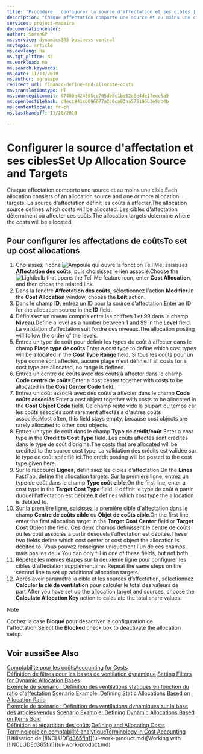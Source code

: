 ```yaml
---
title: "Procédure : configurer la source d'affectation et ses cibles | Microsoft Docs"
description: "Chaque affectation comporte une source et au moins une cible. La source d'affectation définit les coûts à affecter. Les cibles d'affectation déterminent où affecter ces coûts."
services: project-madeira
documentationcenter: 
author: SorenGP
ms.service: dynamics365-business-central
ms.topic: article
ms.devlang: na
ms.tgt_pltfrm: na
ms.workload: na
ms.search.keywords: 
ms.date: 11/13/2018
ms.author: sgroespe
redirect_url: finance-define-and-allocate-costs
ms.translationtype: HT
ms.sourcegitcommit: 67400e424305cc705db5c1bd52a8e4de17ecc5a9
ms.openlocfilehash: c8ecc941cb096677a2c0ca03aa575196b3e9ab4b
ms.contentlocale: fr-ch
ms.lasthandoff: 11/20/2018

---
```

# <a name="set-up-allocation-source-and-targets"></a><span data-ttu-id="e8d1d-105">Configurer la source d'affectation et ses cibles</span><span class="sxs-lookup"><span data-stu-id="e8d1d-105">Set Up Allocation Source and Targets</span></span>
<span data-ttu-id="e8d1d-106">Chaque affectation comporte une source et au moins une cible.</span><span class="sxs-lookup"><span data-stu-id="e8d1d-106">Each allocation consists of an allocation source and one or more allocation targets.</span></span> <span data-ttu-id="e8d1d-107">La source d'affectation définit les coûts à affecter.</span><span class="sxs-lookup"><span data-stu-id="e8d1d-107">The allocation source defines which costs will be allocated.</span></span> <span data-ttu-id="e8d1d-108">Les cibles d'affectation déterminent où affecter ces coûts.</span><span class="sxs-lookup"><span data-stu-id="e8d1d-108">The allocation targets determine where the costs will be allocated.</span></span>  

## <a name="to-set-up-cost-allocations"></a><span data-ttu-id="e8d1d-109">Pour configurer les affectations de coûts</span><span class="sxs-lookup"><span data-stu-id="e8d1d-109">To set up cost allocations</span></span>  
1.  <span data-ttu-id="e8d1d-110">Choisissez l'icône ![Ampoule qui ouvre la fonction Tell Me](media/ui-search/search_small.png "Dites-moi ce que vous voulez faire"), saisissez **Affectation des coûts**, puis choisissez le lien associé.</span><span class="sxs-lookup"><span data-stu-id="e8d1d-110">Choose the ![Lightbulb that opens the Tell Me feature](media/ui-search/search_small.png "Tell me what you want to do") icon, enter **Cost Allocation**, and then chose the related link.</span></span>  
2.  <span data-ttu-id="e8d1d-111">Dans la fenêtre **Affectation des coûts**, sélectionnez l'action **Modifier**.</span><span class="sxs-lookup"><span data-stu-id="e8d1d-111">In the **Cost Allocation** window, choose the **Edit** action.</span></span>  
3.  <span data-ttu-id="e8d1d-112">Dans le champ **ID**, entrez un ID pour la source d’affectation.</span><span class="sxs-lookup"><span data-stu-id="e8d1d-112">Enter an ID for the allocation source in the **ID** field.</span></span>  
4.  <span data-ttu-id="e8d1d-113">Définissez un niveau compris entre les chiffres 1 et 99 dans le champ **Niveau**.</span><span class="sxs-lookup"><span data-stu-id="e8d1d-113">Define a level as a number between 1 and 99 in the **Level** field.</span></span> <span data-ttu-id="e8d1d-114">La validation d’affectation suit l’ordre des niveaux.</span><span class="sxs-lookup"><span data-stu-id="e8d1d-114">The allocation posting will follow the order of the levels.</span></span>  
5.  <span data-ttu-id="e8d1d-115">Entrez un type de coût pour définir les types de coût à affecter dans le champ **Plage type de coûts**.</span><span class="sxs-lookup"><span data-stu-id="e8d1d-115">Enter a cost type to define which cost types will be allocated in the **Cost Type Range** field.</span></span> <span data-ttu-id="e8d1d-116">Si tous les coûts pour un type donné sont affectés, aucune plage n'est définie.</span><span class="sxs-lookup"><span data-stu-id="e8d1d-116">If all costs for a cost type are allocated, no range is defined.</span></span>  
6.  <span data-ttu-id="e8d1d-117">Entrez un centre de coûts avec des coûts à affecter dans le champ **Code centre de coûts**.</span><span class="sxs-lookup"><span data-stu-id="e8d1d-117">Enter a cost center together with costs to be allocated in the **Cost Center Code** field.</span></span>  
7.  <span data-ttu-id="e8d1d-118">Entrez un coût associé avec des coûts à affecter dans le champ **Code coûts associés**.</span><span class="sxs-lookup"><span data-stu-id="e8d1d-118">Enter a cost object together with costs to be allocated in the **Cost Object Code** field.</span></span> <span data-ttu-id="e8d1d-119">Ce champ reste vide la plupart du temps car les coûts associés sont rarement affectés à d'autres coûts associés.</span><span class="sxs-lookup"><span data-stu-id="e8d1d-119">Most often, this field stays empty, because cost objects are rarely allocated to other cost objects.</span></span>  
8.  <span data-ttu-id="e8d1d-120">Entrez un type de coût dans le champ **Type de crédit/coût**.</span><span class="sxs-lookup"><span data-stu-id="e8d1d-120">Enter a cost type in the **Credit to Cost Type** field.</span></span> <span data-ttu-id="e8d1d-121">Les coûts affectés sont crédités dans le type de coût d’origine.</span><span class="sxs-lookup"><span data-stu-id="e8d1d-121">The costs that are allocated will be credited to the source cost type.</span></span> <span data-ttu-id="e8d1d-122">La validation des crédits est validée sur le type de coût spécifié ici.</span><span class="sxs-lookup"><span data-stu-id="e8d1d-122">The credit posting will be posted to the cost type given here.</span></span>  
9. <span data-ttu-id="e8d1d-123">Sur le raccourci **Lignes**, définissez les cibles d’affectation.</span><span class="sxs-lookup"><span data-stu-id="e8d1d-123">On the **Lines** FastTab, define the allocation targets.</span></span> <span data-ttu-id="e8d1d-124">Sur la première ligne, entrez un type de coût dans le champ **Type coût cible**.</span><span class="sxs-lookup"><span data-stu-id="e8d1d-124">On the first line, enter a cost type in the **Target Cost Type** field.</span></span> <span data-ttu-id="e8d1d-125">Il définit le type de coût à partir duquel l'affectation est débitée.</span><span class="sxs-lookup"><span data-stu-id="e8d1d-125">It defines which cost type the allocation is debited to.</span></span>  
10. <span data-ttu-id="e8d1d-126">Sur la première ligne, saisissez la première cible d'affectation dans le champ **Centre de coûts cible** ou **Objet de coûts cible**.</span><span class="sxs-lookup"><span data-stu-id="e8d1d-126">On the first line, enter the first allocation target in the **Target Cost Center** field or **Target Cost Object** the field.</span></span> <span data-ttu-id="e8d1d-127">Ces deux champs définissent le centre de coûts ou les coût associés à partir desquels l'affectation est débitée.</span><span class="sxs-lookup"><span data-stu-id="e8d1d-127">These two fields define which cost center or cost object the allocation is debited to.</span></span> <span data-ttu-id="e8d1d-128">Vous pouvez renseigner uniquement l'un de ces champs, mais pas les deux.</span><span class="sxs-lookup"><span data-stu-id="e8d1d-128">You can only fill in one of these fields, but not both.</span></span>  
11. <span data-ttu-id="e8d1d-129">Répétez les mêmes étapes sur la deuxième ligne pour configurer les cibles d'affectation supplémentaires.</span><span class="sxs-lookup"><span data-stu-id="e8d1d-129">Repeat the same steps on the second line to set up additional allocation targets.</span></span>  
12. <span data-ttu-id="e8d1d-130">Après avoir paramétré la cible et les sources d’affectation, sélectionnez **Calculer la clé de ventilation** pour calculer le total des valeurs de part.</span><span class="sxs-lookup"><span data-stu-id="e8d1d-130">After you have set up the allocation target and sources, choose the **Calculate Allocation Key** action to calculate the total share values.</span></span>  

> [!NOTE]  
>  <span data-ttu-id="e8d1d-131">Cochez la case **Bloqué** pour désactiver la configuration de l'affectation.</span><span class="sxs-lookup"><span data-stu-id="e8d1d-131">Select the **Blocked** check box to deactivate the allocation setup.</span></span>  

## <a name="see-also"></a><span data-ttu-id="e8d1d-132">Voir aussi</span><span class="sxs-lookup"><span data-stu-id="e8d1d-132">See Also</span></span>  
[<span data-ttu-id="e8d1d-133">Comptabilité pour les coûts</span><span class="sxs-lookup"><span data-stu-id="e8d1d-133">Accounting for Costs</span></span>](finance-manage-cost-accounting.md)  
 <span data-ttu-id="e8d1d-134">[Définition de filtres pour les bases de ventilation dynamique](finance-setting-filters-for-dynamic-allocation-bases.md) </span><span class="sxs-lookup"><span data-stu-id="e8d1d-134">[Setting Filters for Dynamic Allocation Bases](finance-setting-filters-for-dynamic-allocation-bases.md) </span></span>  
 <span data-ttu-id="e8d1d-135">[Exemple de scénario : Définition des ventilations statiques en fonction du ratio d'affectation](finance-scenario-example-defining-static-allocations-based-on-allocation-ratio.md) </span><span class="sxs-lookup"><span data-stu-id="e8d1d-135">[Scenario Example: Defining Static Allocations Based on Allocation Ratio](finance-scenario-example-defining-static-allocations-based-on-allocation-ratio.md) </span></span>  
 <span data-ttu-id="e8d1d-136">[Exemple de scénario : Définition des ventilations dynamiques sur la base des articles vendus](finance-scenario-example-defining-dynamic-allocations-based-on-items-sold.md) </span><span class="sxs-lookup"><span data-stu-id="e8d1d-136">[Scenario Example: Defining Dynamic Allocations Based on Items Sold](finance-scenario-example-defining-dynamic-allocations-based-on-items-sold.md) </span></span>  
 <span data-ttu-id="e8d1d-137">[Définition et répartition des coûts](finance-define-and-allocate-costs.md) </span><span class="sxs-lookup"><span data-stu-id="e8d1d-137">[Defining and Allocating Costs](finance-define-and-allocate-costs.md) </span></span>  
 [<span data-ttu-id="e8d1d-138">Terminologie en comptabilité analytique</span><span class="sxs-lookup"><span data-stu-id="e8d1d-138">Terminology in Cost Accounting</span></span>](finance-terminology-in-cost-accounting.md)  
 <span data-ttu-id="e8d1d-139">[Utilisation de [!INCLUDE[d365fin](includes/d365fin_md.md)]](ui-work-product.md)</span><span class="sxs-lookup"><span data-stu-id="e8d1d-139">[Working with [!INCLUDE[d365fin](includes/d365fin_md.md)]](ui-work-product.md)</span></span>


